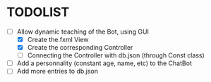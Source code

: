 <h1>TODOLIST</h1>

- [ ] Allow dynamic teaching of the Bot, using GUI
  - [X] Create the.fxml View
  - [X] Create the corresponding Controller
  - [ ] Connecting the Controller with db.json (through Const class)
- [ ] Add a personnality (constant age, name, etc) to the ChatBot
- [ ] Add more entries to db.json
